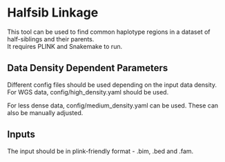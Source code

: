 # Halfsib Linkage

This tool can be used to find common haplotype regions in a dataset of half-siblings and their parents.  
It requires PLINK and Snakemake to run. 

## Data Density Dependent Parameters

Different config files should be used depending on the input data density.
For WGS data, config/high_density.yaml should be used.

For less dense data, config/medium_density.yaml can be used.
These can also be manually adjusted. 


## Inputs

The input should be in plink-friendly format - .bim, .bed and .fam.


